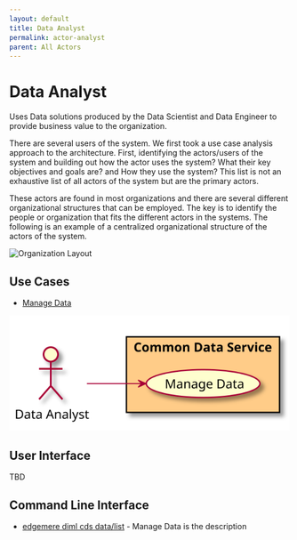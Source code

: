 ```yaml
---
layout: default
title: Data Analyst
permalink: actor-analyst
parent: All Actors
---
```


# Data Analyst

Uses Data solutions produced by the Data Scientist and Data Engineer to provide business value to the organization.

There are several users of the system. We first took a use case analysis approach to the architecture. First,
identifying the actors/users of the system and building out how the actor uses the system? What their key objectives and
goals are? and How they use the system? This list is not an exhaustive list of all actors of the system but are the
primary actors.

These actors are found in most organizations and there are several different organizational structures that can be
employed. The key is to identify the people or organization that fits the different actors in the systems. The following
is an example of a centralized organizational structure of the actors of the system.

![Organization Layout](./orgchart.png)


## Use Cases

* [Manage Data](usecase-ManageData)

  
![Use Case Diagram](./usecase.svg)

## User Interface
TBD

## Command Line Interface
* [ edgemere diml cds data/list](action--edgemere-diml-cds-data-list) - Manage Data is the description

